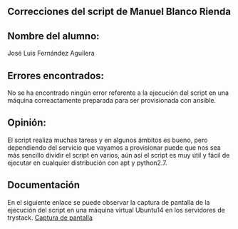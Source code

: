 ## Correcciones del script de Manuel Blanco Rienda 

## Nombre del alumno:
José Luis Fernández Aguilera

## Errores encontrados:
No se ha encontrado ningún error referente a la ejecución del script en una máquina correactamente preparada para ser provisionada con ansible.

## Opinión:
El script realiza muchas tareas y en algunos ámbitos es bueno, pero dependiendo del servicio que vayamos a provisionar puede que nos sea más sencillo dividir el script en varios, aún así el script es muy útil y fácil de ejecutar en cualquier distribución con apt y python2.7.

## Documentación

En el siguiente enlace se puede observar la captura de pantalla de la ejecución del script en una máquina virtual Ubuntu14 en los servidores de trystack.
[Captura de pantalla](https://raw.githubusercontent.com/okynos/ProyectoCC/gh-pages/images/capturaManuel.png)
